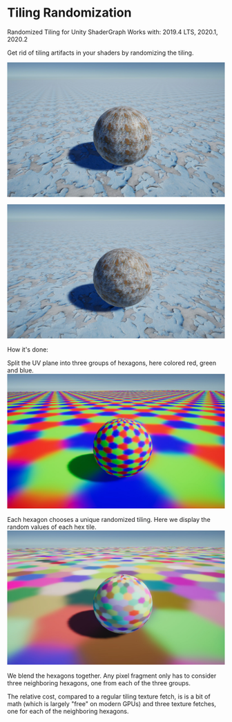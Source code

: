 # Tiling Randomization
Randomized Tiling for Unity ShaderGraph
Works with: 2019.4 LTS, 2020.1, 2020.2

Get rid of tiling artifacts in your shaders by randomizing the tiling.

![Before: Standard Tiling](/.images/TilingRandomizationBefore.jpg)

![After: Randomized Tiling](/.images/TilingRandomizationAfter.jpg)

How it's done:

Split the UV plane into three groups of hexagons, here colored red, green and blue.
![Hexes: Tiling Regions](/.images/TilingRandomizationHexes.jpg)

Each hexagon chooses a unique randomized tiling.
Here we display the random values of each hex tile.
![Random: Per-Tile Random Values](/.images/TilingRandomizationValue.jpg)

We blend the hexagons together.
Any pixel fragment only has to consider three neighboring hexagons, one from each of the three groups.

The relative cost, compared to a regular tiling texture fetch, is is a bit of math (which is largely "free" on modern GPUs) and three texture fetches, one for each of the neighboring hexagons.
